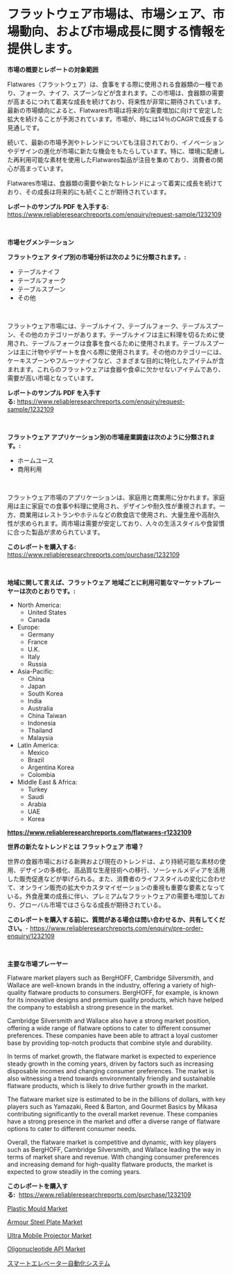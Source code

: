<p><h1>フラットウェア市場は、市場シェア、市場動向、および市場成長に関する情報を提供します。</h1></p><p><strong>市場の概要とレポートの対象範囲</strong></p>
<p><p>Flatwares（フラットウェア）は、食事をする際に使用される食器類の一種であり、フォーク、ナイフ、スプーンなどが含まれます。この市場は、食器類の需要が高まるにつれて着実な成長を続けており、将来性が非常に期待されています。最新の市場傾向によると、Flatwares市場は将来的な需要増加に向けて安定した拡大を続けることが予測されています。市場が、時には14％のCAGRで成長する見通しです。</p><p>続いて、最新の市場予測やトレンドについても注目されており、イノベーションやデザインの進化が市場に新たな機会をもたらしています。特に、環境に配慮した再利用可能な素材を使用したFlatwares製品が注目を集めており、消費者の関心が高まっています。</p><p>Flatwares市場は、食器類の需要や新たなトレンドによって着実に成長を続けており、その成長は将来的にも続くことが期待されています。</p></p>
<p><strong>レポートのサンプル PDF を入手する:</strong> <a href="https://www.reliableresearchreports.com/enquiry/request-sample/1232109">https://www.reliableresearchreports.com/enquiry/request-sample/1232109</a></p>
<p>&nbsp;</p>
<p><strong>市場セグメンテーション</strong></p>
<p><strong>フラットウェア タイプ別の市場分析は次のように分類されます。:</strong></p>
<p><ul><li>テーブルナイフ</li><li>テーブルフォーク</li><li>テーブルスプーン</li><li>その他</li></ul></p>
<p>&nbsp;</p>
<p><p>フラットウェア市場には、テーブルナイフ、テーブルフォーク、テーブルスプーン、その他のカテゴリーがあります。テーブルナイフは主に料理を切るために使用され、テーブルフォークは食事を食べるために使用されます。テーブルスプーンは主に汁物やデザートを食べる際に使用されます。その他のカテゴリーには、ケーキスプーンやフルーツナイフなど、さまざまな目的に特化したアイテムが含まれます。これらのフラットウェアは食器や食卓に欠かせないアイテムであり、需要が高い市場となっています。</p></p>
<p><strong>レポートのサンプル PDF を入手する:</strong>&nbsp;<a href="https://www.reliableresearchreports.com/enquiry/request-sample/1232109">https://www.reliableresearchreports.com/enquiry/request-sample/1232109</a></p>
<p>&nbsp;</p>
<p><strong> フラットウェア アプリケーション別の市場産業調査は次のように分類されます。:</strong></p>
<p><ul><li>ホームユース</li><li>商用利用</li></ul></p>
<p>&nbsp;</p>
<p><p>フラットウェア市場のアプリケーションは、家庭用と商業用に分かれます。家庭用は主に家庭での食事や料理に使用され、デザインや耐久性が重視されます。一方、商業用はレストランやホテルなどの飲食店で使用され、大量生産や高耐久性が求められます。両市場は需要が安定しており、人々の生活スタイルや食習慣に合った製品が求められています。</p></p>
<p><strong>このレポートを購入する:</strong>&nbsp; <a href="https://www.reliableresearchreports.com/purchase/1232109">https://www.reliableresearchreports.com/purchase/1232109</a></p>
<p>&nbsp;</p>
<p><strong>地域に関して言えば、フラットウェア 地域ごとに利用可能なマーケットプレーヤーは次のとおりです。:</strong></p>
<p><ul>
    <li>
        North America:
        <ul>
            <li>United States</li>
            <li>Canada</li>
        </ul>
    </li>
    <li>
        Europe:
        <ul>
            <li>Germany</li>
            <li>France</li>
            <li>U.K.</li>
            <li>Italy</li>
            <li>Russia</li>
        </ul>
    </li>
    <li>
        Asia-Pacific:
        <ul>
            <li>China</li>
            <li>Japan</li>
            <li>South Korea</li>
            <li>India</li>
            <li>Australia</li>
            <li>China Taiwan</li>
            <li>Indonesia</li>
            <li>Thailand</li>
            <li>Malaysia</li>
        </ul>
    </li>
    <li>
        Latin America:
        <ul>
            <li>Mexico</li>
            <li>Brazil</li>
            <li>Argentina Korea</li>
            <li>Colombia</li>
        </ul>
    </li>
    <li>
        Middle East & Africa:
        <ul>
            <li>Turkey</li>
            <li>Saudi</li>
            <li>Arabia</li>
            <li>UAE</li>
            <li>Korea</li>
        </ul>
    </li>
    </ul></p>
<p><strong><a href="https://www.reliableresearchreports.com/flatwares-r1232109">https://www.reliableresearchreports.com/flatwares-r1232109</a></strong>&nbsp;</p>
<p><strong>世界の新たなトレンドとは フラットウェア 市場？</strong></p>
<p><p>世界の食器市場における新興および現在のトレンドは、より持続可能な素材の使用、デザインの多様化、高品質な生産技術への移行、ソーシャルメディアを活用した販売促進などが挙げられる。また、消費者のライフスタイルの変化に合わせて、オンライン販売の拡大やカスタマイゼーションの重視も重要な要素となっている。外食産業の成長に伴い、プレミアムなフラットウェアの需要も増加しており、グローバル市場ではさらなる成長が期待されている。</p></p>
<p><strong>このレポートを購入する前に、質問がある場合は問い合わせるか、共有してください。</strong>- <a href="https://www.reliableresearchreports.com/enquiry/pre-order-enquiry/1232109">https://www.reliableresearchreports.com/enquiry/pre-order-enquiry/1232109</a></p>
<p>&nbsp;</p>
<p><strong>主要な市場プレーヤー</strong></p>
<p><p>Flatware market players such as BergHOFF, Cambridge Silversmith, and Wallace are well-known brands in the industry, offering a variety of high-quality flatware products to consumers. BergHOFF, for example, is known for its innovative designs and premium quality products, which have helped the company to establish a strong presence in the market.</p><p>Cambridge Silversmith and Wallace also have a strong market position, offering a wide range of flatware options to cater to different consumer preferences. These companies have been able to attract a loyal customer base by providing top-notch products that combine style and durability.</p><p>In terms of market growth, the flatware market is expected to experience steady growth in the coming years, driven by factors such as increasing disposable incomes and changing consumer preferences. The market is also witnessing a trend towards environmentally friendly and sustainable flatware products, which is likely to drive further growth in the market.</p><p>The flatware market size is estimated to be in the billions of dollars, with key players such as Yamazaki, Reed & Barton, and Gourmet Basics by Mikasa contributing significantly to the overall market revenue. These companies have a strong presence in the market and offer a diverse range of flatware options to cater to different consumer needs.</p><p>Overall, the flatware market is competitive and dynamic, with key players such as BergHOFF, Cambridge Silversmith, and Wallace leading the way in terms of market share and revenue. With changing consumer preferences and increasing demand for high-quality flatware products, the market is expected to grow steadily in the coming years.</p></p>
<p><strong>このレポートを購入する:</strong>&nbsp;&nbsp;<a href="https://www.reliableresearchreports.com/purchase/1232109">https://www.reliableresearchreports.com/purchase/1232109</a></p>
<p><p><a href="https://github.com/arionmp/Market-Research-Report-List-2/blob/main/plastic-mould-market.md">Plastic Mould Market</a></p><p><a href="https://issuu.com/reportprime-2/docs/armour-steel-plate-market-size-2030.pptx">Armour Steel Plate Market</a></p><p><a href="https://github.com/markusgodoy/Market-Research-Report-List-2/blob/main/ultra-mobile-projector-market.md">Ultra Mobile Projector Market</a></p><p><a href="https://issuu.com/reportprime-2/docs/oligonucleotide-api-market-size-2030.pptx">Oligonucleotide API Market</a></p><p><a href="https://github.com/schmahlson/Market-Research-Report-List-1/blob/main/924904722324.md">スマートエレベーター自動化システム</a></p></p>